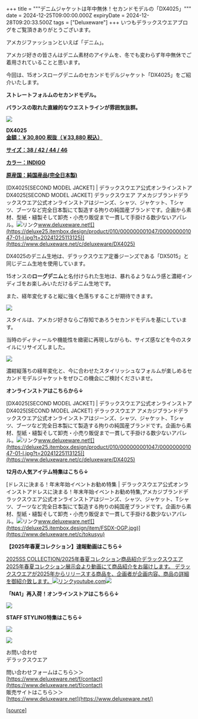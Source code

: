 +++
title = """デニムジャケットは年中無休！セカンドモデルの「DX4025」"""
date = 2024-12-25T09:00:00.000Z
expiryDate = 2024-12-28T09:20:33.500Z
tags = ["Deluxeware"]
+++
いつもデラックスウエアブログをご覧頂きありがとうございます。

アメカジファッションといえば「デニム」。

アメカジ好きの皆さんはデニム素材のアイテムを、冬でも変わらず年中無休でご着用されていることと思います。

今回は、15オンスローグデニムのセカンドモデルジャケット「DX4025」をご紹介いたします。

**ストレートフォルムのセカンドモデル。**

**バランスの取れた直線的なウエストラインが雰囲気抜群。**

[![](https://stat.ameba.jp/user_images/20241225/16/deluxeware/46/fa/j/o0800080015525535047.jpg)](https://stat.ameba.jp/user_images/20241225/16/deluxeware/46/fa/j/o0800080015525535047.jpg)

**DX4025**  
**[金額：￥30,800 税抜（￥33,880 税込）](https://www.deluxeware.net/c/deluxeware/DX4025)**

**[サイズ：38 / 42 / 44 / 46](https://www.deluxeware.net/c/deluxeware/DX4025)**

**[カラー：INDIGO](https://www.deluxeware.net/c/deluxeware/DX4025)**

**[原産国：純国産品(完全日本製)](https://www.deluxeware.net/c/deluxeware/DX4025)**

[DX4025\[SECOND MODEL JACKET\] | デラックスウエア公式オンラインストアDX4025\[SECOND MODEL JACKET\] デラックスウエア アメカジブランドデラックスウエア公式オンラインストアはジーンズ、シャツ、ジャケット、Tシャツ、ブーツなど完全日本製にて製造する拘りの純国産ブランドです。企画から素材、型紙・縫製そして卸売・小売り販促まで一貫して手掛ける数少ないアパレル。![リンク](https://c.stat100.ameba.jp/ameblo/symbols/v3.20.0/svg/gray/editor_link.svg)www.deluxeware.net![](https://deluxe25.itembox.design/product/010/000000001047/000000001047-01-l.jpg?t=20241225113125)](https://www.deluxeware.net/c/deluxeware/DX4025)

DX4025のデニム生地は、デラックスウエア定番ジーンズである「DX5015」と同じデニム生地を使用しています。

15オンスの**ローグデニム**と名付けられた生地は、暴れるようなムラ感と濃紺インディゴをお楽しみいただけるデニム生地です。

また、経年変化すると縦に強く色落ちすることが期待できます。

[![](https://stat.ameba.jp/user_images/20241225/16/deluxeware/e4/10/j/o0800080015525537875.jpg)](https://stat.ameba.jp/user_images/20241225/16/deluxeware/e4/10/j/o0800080015525537875.jpg)

スタイルは、アメカジ好きならご存知であろうセカンドモデルを基にしています。

当時のディティールや機能性を緻密に再現しながらも、サイズ感などを今のスタイルにリサイズしました。

[![](https://stat.ameba.jp/user_images/20241225/16/deluxeware/2c/86/j/o0800080015525540405.jpg)](https://stat.ameba.jp/user_images/20241225/16/deluxeware/2c/86/j/o0800080015525540405.jpg)

濃紺縦落ちの経年変化と、今に合わせたスタイリッシュなフォルムが楽しめるセカンドモデルジャケットをぜひこの機会にご検討くださいませ。

**オンラインストアはこちらから↓**

[DX4025\[SECOND MODEL JACKET\] | デラックスウエア公式オンラインストアDX4025\[SECOND MODEL JACKET\] デラックスウエア アメカジブランドデラックスウエア公式オンラインストアはジーンズ、シャツ、ジャケット、Tシャツ、ブーツなど完全日本製にて製造する拘りの純国産ブランドです。企画から素材、型紙・縫製そして卸売・小売り販促まで一貫して手掛ける数少ないアパレル。![リンク](https://c.stat100.ameba.jp/ameblo/symbols/v3.20.0/svg/gray/editor_link.svg)www.deluxeware.net![](https://deluxe25.itembox.design/product/010/000000001047/000000001047-01-l.jpg?t=20241225113125)](https://www.deluxeware.net/c/deluxeware/DX4025)

**12月の人気アイテム特集はこちら↓**

[ドレスに決まる！年末年始イベントお勧め特集 | デラックスウエア公式オンラインストアドレスに決まる！年末年始イベントお勧め特集,アメカジブランドデラックスウエア公式オンラインストアはジーンズ、シャツ、ジャケット、Tシャツ、ブーツなど完全日本製にて製造する拘りの純国産ブランドです。企画から素材、型紙・縫製そして卸売・小売り販促まで一貫して手掛ける数少ないアパレル。![リンク](https://c.stat100.ameba.jp/ameblo/symbols/v3.20.0/svg/gray/editor_link.svg)www.deluxeware.net![](https://deluxe25.itembox.design/item/FSDX-OGP.jpg)](https://www.deluxeware.net/c/tokusyu)

**【2025年春夏コレクション】速報動画はこちら↓**

[2025SS COLLECTION/2025年春夏コレクション商品紹介デラックスウエア2025年春夏コレクション展示会より動画にて商品紹介をお届けします。 デラックスウエアが2025年からリリースする商品を、企画者が企画内容、商品の詳細を御紹介致します。![リンク](https://c.stat100.ameba.jp/ameblo/symbols/v3.20.0/svg/gray/editor_link.svg)youtube.com![](https://i.ytimg.com/vi/A71qJSd2lh4/hqdefault.jpg?sqp=-oaymwEXCOADEI4CSFryq4qpAwkIARUAAIhCGAE=&rs=AOn4CLAjvDtZHCLmch_wfz5qqtOMUoi28A&days_since_epoch=20082)](https://youtube.com/playlist?list=PLmcuUjZ67rhnclr762_W-zDg7FyyrNvqF&si=Iuo7ZkOng9ejIBsF)

**「NA1」再入荷！オンラインストアはこちらら↓**

[![](https://stat.ameba.jp/user_images/20241224/10/deluxeware/90/fc/j/o1200050015524983776.jpg?caw=800)](https://www.deluxeware.net/c/dalees/NA1)

**STAFF STYLING特集はこちら↓**

[![](https://stat.ameba.jp/user_images/20241205/11/deluxeware/42/a2/j/o1200050015517935293.jpg?caw=800)](https://www.deluxeware.net/f/styling)

[![](https://stat.ameba.jp/user_images/20240315/15/deluxeware/04/7f/j/o0800026015413271803.jpg?caw=800)](https://www.instagram.com/deluxeware/?hl=ja)

お問い合わせ  
デラックスウエア

問い合わせフォームはこちら＞＞  
[https://www.deluxeware.net/f/contact](https://www.deluxeware.net/f/contact)  
販売サイトはこちら＞＞  
[https://www.deluxeware.net](https://www.deluxeware.net/)

[[source]](https://ameblo.jp/deluxeware/entry-12879950159.html)
